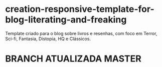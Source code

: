 # creation-responsive-template-for-blog-literating-and-freaking
Template criado para o blog sobre livros e resenhas, com foco em Terror, Sci-fi, Fantasia, Distopia, HQ e Clássicos.

# BRANCH ATUALIZADA MASTER
